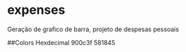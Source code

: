 # expenses

 Geração de grafico de barra, projeto de despesas pessoais

##Colors Hexdecimal
900c3f
581845
